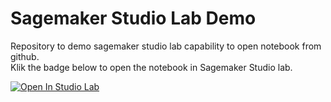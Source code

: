 # Sagemaker Studio Lab Demo

Repository to demo sagemaker studio lab capability to open notebook from github.  
Klik the badge below to open the notebook in Sagemaker Studio lab.

[![Open In Studio Lab](https://studiolab.sagemaker.aws/studiolab.svg)](https://studiolab.sagemaker.aws/import/github/adrianusk/sagemaker-studiolab-demo/blob/master/tensorflow%20mnist.ipynb)